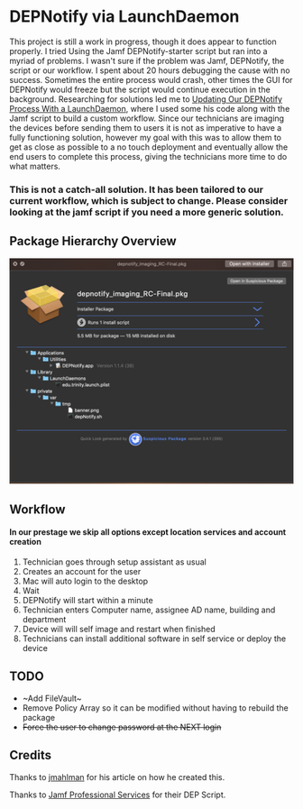 # DEPNotify via LaunchDaemon
This project is still a work in progress, though it does appear to function properly.
I tried Using the Jamf DEPNotify-starter script but ran into a myriad of problems. I wasn't sure if the problem was Jamf, DEPNotify, the script or our workflow. I spent about 20 hours debugging the cause with no success. Sometimes the entire process would crash, other times the GUI for DEPNotify would freeze but the script would continue execution in the background. 
Researching for solutions led me to [Updating Our DEPNotify Process With a LaunchDaemon](https://yearofthegeek.net/2018/05/updating-our-depnotify-process/), where I used some his code along with the Jamf script to build a custom workflow.
Since our technicians are imaging the devices before sending them to users it is not as imperative to have a fully functioning solution, however my goal with this was to allow them to get as close as possible to a no touch deployment and eventually allow the end users to complete this process, giving the technicians more time to do what matters.

### This is not a catch-all solution. It has been tailored to our current workflow, which is subject to change. Please consider looking at the jamf script if you need a more generic solution.

## Package Hierarchy Overview
![Overview](https://raw.githubusercontent.com/mlizbeth/depnotify_launchd/master/img/1.png)

## Workflow
#### In our prestage we skip all options except location services and account creation
1. Technician goes through setup assistant as usual
2. Creates an account for the user
3. Mac will auto login to the desktop
4. Wait
5. DEPNotify will start within a minute
6. Technician enters Computer name, assignee AD name, building and department
7. Device will will self image and restart when finished
8. Technicians can install additional software in self service or deploy the device

## TODO
* ~Add FileVault~
* Remove Policy Array so it can be modified without having to rebuild the package
* ~~Force the user to change password at the NEXT login~~

## Credits
Thanks to [jmahlman](https://github.com/jmahlman/DEPNotify-automated) for his article on how he created this.

Thanks to [Jamf Professional Services](https://github.com/jamf/DEPNotify-Starter) for their DEP Script.
